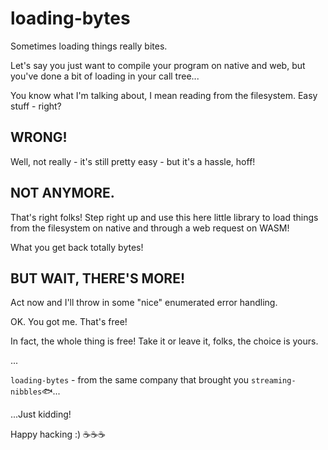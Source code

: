 <!--
SPDX-FileCopyrightText: 2024 Schell Scivally <efsubenovex@gmail.com>>

SPDX-License-Identifier: MIT OR Apache-2.0
-->

# loading-bytes

Sometimes loading things really bites. 

Let's say you just want to compile your program on native and web, but you've 
done a bit of loading in your call tree... 

You know what I'm talking about, I mean reading from the filesystem. Easy stuff - right? 

## WRONG!

Well, not really - it's still pretty easy - but it's a hassle, hoff!

## NOT ANYMORE.

That's right folks! Step right up and use this here little library to load things from 
the filesystem on native and through a web request on WASM! 

What you get back totally bytes!

## BUT WAIT, THERE'S MORE!

Act now and I'll throw in some "nice" enumerated error handling.

OK. You got me. That's free!

In fact, the whole thing is free! Take it or leave it, folks, the choice is yours.

...

`loading-bytes` - from the same company that brought you `streaming-nibbles`🐟... 

...Just kidding! 

Happy hacking :) ☕☕☕

